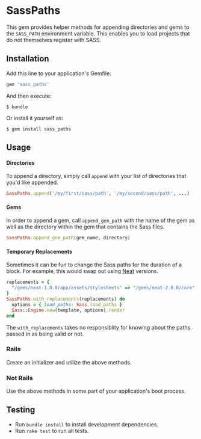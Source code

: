 # SassPaths

This gem provides helper methods for appending directories and gems to the `SASS_PATH` environment variable. This enables you to load
projects that do not themselves register with SASS.

## Installation

Add this line to your application's Gemfile:


```ruby
gem 'sass_paths'
```

And then execute:

```shell
$ bundle
```

Or install it yourself as:

```shell
$ gem install sass_paths
```

## Usage

#### Directories

To append a directory, simply call `append` with your list of directories that
you'd like appended.

```ruby
SassPaths.append('/my/first/sass/path', '/my/second/sass/path', ...)
```

#### Gems

In order to append a gem, call `append_gem_path` with the name of the gem as
well as the directory within the gem that contains the Sass files.

```ruby
SassPaths.append_gem_path(gem_name, directory)
```

#### Temporary Replacements

Sometimes it can be fun to change the Sass paths for the duration of a block. For example, this would swap out using [Neat](http://neat.bourbon.io) versions.

```ruby
replacements = {
  "/gems/neat-1.8.0/app/assets/stylesheets" => "/gems/neat-2.0.0/core"
}
SassPaths.with_replacements(replacements) do
  options = { load_paths: Sass.load_paths }
  Sass::Engine.new(template, options).render
end
```

The `with_replacements` takes no responsiblity for knowing about the paths passed in as being valid or not.


### Rails

Create an initializer and utilize the above methods.

### Not Rails

Use the above methods in some part of your application's boot process.

## Testing

* Run `bundle install` to install development dependencies.
* Run `rake test` to run all tests.
